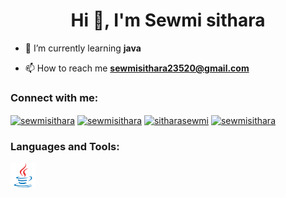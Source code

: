 
<h1 align="center">Hi 👋, I'm Sewmi sithara</h1>

- 🌱 I’m currently learning **java**

- 📫 How to reach me **sewmisithara23520@gmail.com**

<h3 align="left">Connect with me:</h3>
<p align="left">
<a href="https://linkedin.com/in/sewmisithara" target="blank"><img align="center" src="https://raw.githubusercontent.com/rahuldkjain/github-profile-readme-generator/master/src/images/icons/Social/linked-in-alt.svg" alt="sewmisithara" height="30" width="40" /></a>
<a href="https://fb.com/sewmisithara" target="blank"><img align="center" src="https://raw.githubusercontent.com/rahuldkjain/github-profile-readme-generator/master/src/images/icons/Social/facebook.svg" alt="sewmisithara" height="30" width="40" /></a>
<a href="https://instagram.com/sitharasewmi" target="blank"><img align="center" src="https://raw.githubusercontent.com/rahuldkjain/github-profile-readme-generator/master/src/images/icons/Social/instagram.svg" alt="sitharasewmi" height="30" width="40" /></a>
<a href="https://www.hackerrank.com/sewmisithara" target="blank"><img align="center" src="https://raw.githubusercontent.com/rahuldkjain/github-profile-readme-generator/master/src/images/icons/Social/hackerrank.svg" alt="sewmisithara" height="30" width="40" /></a>
</p>

<h3 align="left">Languages and Tools:</h3>
<p align="left"> <a href="https://www.java.com" target="_blank" rel="noreferrer"> <img src="https://raw.githubusercontent.com/devicons/devicon/master/icons/java/java-original.svg" alt="java" width="40" height="40"/> </a> </p>
